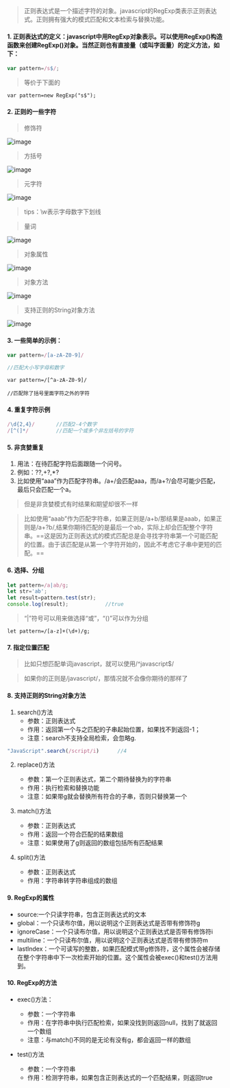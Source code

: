 >正则表达式是一个描述字符的对象。javascript的RegExp类表示正则表达式。正则拥有强大的模式匹配和文本检索与替换功能。

#### 1. 正则表达式的定义：javascript中用RegExp对象表示。可以使用RegExp()构造函数来创建RegExp()对象。当然正则也有直接量（或叫字面量）的定义方法，如下：


```javascript
var pattern=/s$/;

```
>等价于下面的


```
var pattern=new RegExp("s$");

```
#### 2. 正则的一些字符

>修饰符

![image](http://upload.ouliu.net/i/201712060919589n899.png)

>方括号

![image](http://upload.ouliu.net/i/20171206092029qim9n.png)

>元字符

![image](http://upload.ouliu.net/i/20171206092222pahz3.png)

>tips：\w表示字母数字下划线

>量词

![image](http://upload.ouliu.net/i/201712060924004tjsm.png)

>对象属性

![image](http://upload.ouliu.net/i/201712060926486z21h.png)

>对象方法

![image](http://upload.ouliu.net/i/20171206092814w3u9a.png)

>支持正则的String对象方法

![image](http://upload.ouliu.net/i/20171206092828y2mbp.png)

#### 3. 一些简单的示例：

```javascript
var pattern=/[a-zA-Z0-9]/

//匹配大小写字母和数字
```


```
var pattern=/[^a-zA-Z0-9]/

//匹配除了括号里面字符之外的字符
```

#### 4. 重复字符示例


```javascript
/\d{2,4}/       //匹配2-4个数字
/[^(]*/         //匹配一个或多个非左括号的字符
```

#### 5. 非贪婪重复
1. 用法：在待匹配字符后面跟随一个问号。
2. 例如：??,+?,*?
3. 比如使用“aaa”作为匹配字符串。/a+/会匹配aaa，而/a+?/会尽可能少匹配，最后只会匹配一个a。

>但是非贪婪模式有时结果和期望却很不一样

>比如使用“aaab”作为匹配字符串，如果正则是/a+b/那结果是aaab，如果正则是/a+?b/,结果你期待匹配的是最后一个ab，实际上却会匹配整个字符串。==这是因为正则表达式的模式匹配总是会寻找字符串第一个可能匹配的位置。由于该匹配是从第一个字符开始的，因此不考虑它子串中更短的匹配。==

#### 6. 选择、分组

```javascript
let pattern=/a|ab/g;
let str='ab';
let result=pattern.test(str);
console.log(result);            //true
```
>“|”符号可以用来做选择“或”，“()”可以作为分组


```
let pattern=/[a-z]+(\d+)/g;
```

#### 7. 指定位置匹配

>比如只想匹配单词javascript，就可以使用/^javascript$/

>如果你的正则是/javascript/，那情况就不会像你期待的那样了

#### 8. 支持正则的String对象方法
1. search()方法
    - 参数：正则表达式
    - 作用：返回第一个与之匹配的子串起始位置，如果找不到返回-1；
    - 注意：search不支持全局检索，会忽略g.
    

```javascript
"JavaScript".search(/script/i)      //4
```
2. replace()方法
    - 参数：第一个正则表达式，第二个期待替换为的字符串
    - 作用：执行检索和替换功能
    - 注意：如果带g就会替换所有符合的子串，否则只替换第一个
    
3. match()方法
    - 参数：正则表达式
    - 作用：返回一个符合匹配的结果数组
    - 注意：如果使用了g则返回的数组包括所有匹配结果
    
4. split()方法
    - 参数：正则表达式
    - 作用：字符串转字符串组成的数组
    
#### 9. RegExp的属性
- source:一个只读字符串，包含正则表达式的文本
- global：一个只读布尔值，用以说明这个正则表达式是否带有修饰符g
- ignoreCase：一个只读布尔值，用以说明这个正则表达式是否带有修饰符i
- multiline：一个只读布尔值，用以说明这个正则表达式是否带有修饰符m
- lastIndex：一个可读写的整数，如果匹配模式带g修饰符，这个属性会被存储在整个字符串中下一次检索开始的位置。这个属性会被exec()和test()方法用到。

#### 10. RegExp的方法
- exec()方法：
    - 参数：一个字符串
    - 作用：在字符串中执行匹配检索，如果没找到则返回null，找到了就返回一个数组
    - 注意：与match()不同的是无论有没有g，都会返回一样的数组
    
- test()方法
    - 参数：一个字符串
    - 作用：检测字符串，如果包含正则表达式的一个匹配结果，则返回true